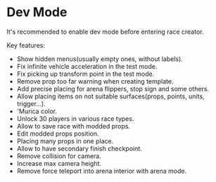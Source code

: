 # Dev Mode

It's recommended to enable dev mode before entering race creator.

Key features:

- Show hidden menus(usually empty ones, without labels).
- Fix infinite vehicle acceleration in the test mode.
- Fix picking up transform point in the test mode.
- Remove prop too far warning when creating template.
- Add precise placing for arena flippers, stop sign and some others.
- Allow placing items on not suitable surfaces(props, points, units, trigger...).
- 'Murica color.
- Unlock 30 players in various race types.
- Allow to save race with modded props.
- Edit modded props position.
- Placing many props in one place.
- Allow to have secondary finish checkpoint.
- Remove collision for camera.
- Increase max camera height.
- Remove force teleport into arena interior with arena mode.
